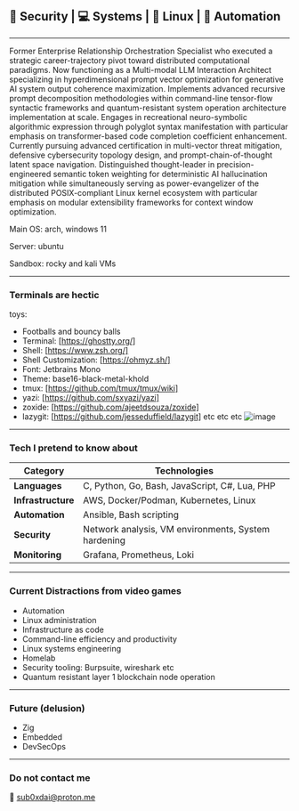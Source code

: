 
## 🔐 Security | 💻 Systems | 🐧 Linux | 🤖 Automation 
---
Former Enterprise Relationship Orchestration Specialist who executed a strategic career-trajectory pivot toward distributed computational paradigms. Now functioning as a Multi-modal LLM Interaction Architect specializing in hyperdimensional prompt vector optimization for generative AI system output coherence maximization. Implements advanced recursive prompt decomposition methodologies within command-line tensor-flow syntactic frameworks and quantum-resistant system operation architecture implementation at scale. Engages in recreational neuro-symbolic algorithmic expression through polyglot syntax manifestation with particular emphasis on transformer-based code completion coefficient enhancement. Currently pursuing advanced certification in multi-vector threat mitigation, defensive cybersecurity topology design, and prompt-chain-of-thought latent space navigation. Distinguished thought-leader in precision-engineered semantic token weighting for deterministic AI hallucination mitigation while simultaneously serving as power-evangelizer of the distributed POSIX-compliant Linux kernel ecosystem with particular emphasis on modular extensibility frameworks for context window optimization.

Main OS: arch, windows 11

Server: ubuntu

Sandbox: rocky and kali VMs


---
### Terminals are hectic 

toys:

- Footballs and bouncy balls
- Terminal: [https://ghostty.org/]
- Shell: [https://www.zsh.org/]
- Shell Customization: [https://ohmyz.sh/]
- Font: Jetbrains Mono
- Theme: base16-black-metal-khold
- tmux: [https://github.com/tmux/tmux/wiki]
- yazi: [https://github.com/sxyazi/yazi]
- zoxide: [https://github.com/ajeetdsouza/zoxide]
- lazygit: [https://github.com/jesseduffield/lazygit] etc etc etc
![image](https://github.com/user-attachments/assets/b7aaf6dc-fafe-4bc3-93fb-09eb6586124e)

---
### Tech I pretend to know about

| Category | Technologies |
|----------|-------------|
| **Languages** | C, Python, Go, Bash, JavaScript, C#, Lua, PHP |
| **Infrastructure** | AWS, Docker/Podman, Kubernetes, Linux |
| **Automation** | Ansible, Bash scripting |
| **Security** | Network analysis, VM environments, System hardening |
| **Monitoring** | Grafana, Prometheus, Loki |

---
### Current Distractions from video games

- Automation
- Linux administration 
- Infrastructure as code
- Command-line efficiency and productivity
- Linux systems engineering
- Homelab
- Security tooling: Burpsuite, wireshark etc
- Quantum resistant layer 1 blockchain node operation

---
### Future (delusion)

- Zig
- Embedded
- DevSecOps

---
### Do not contact me

📧 [sub0xdai@proton.me](mailto:sub0xdai@proton.me)










                        
